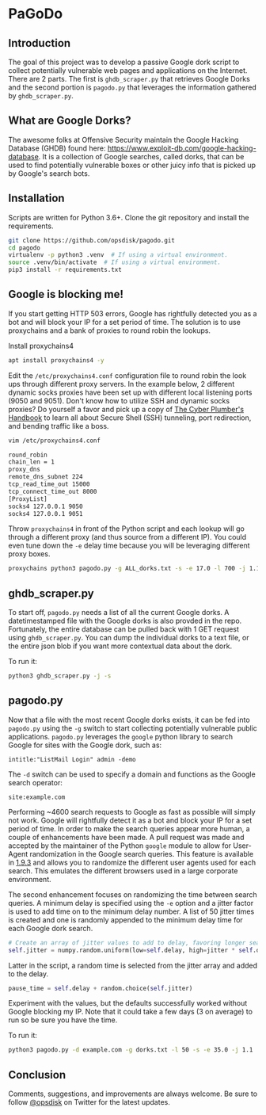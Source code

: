 # PaGoDo

## Introduction

The goal of this project was to develop a passive Google dork script to collect potentially vulnerable web pages and applications on the Internet.  There are 2 parts.  The first is `ghdb_scraper.py` that retrieves Google Dorks and the second portion is `pagodo.py` that leverages the information gathered by `ghdb_scraper.py`.

## What are Google Dorks?

The awesome folks at Offensive Security maintain the Google Hacking Database (GHDB) found here: <https://www.exploit-db.com/google-hacking-database>.  It is a collection of Google searches, called dorks, that can be used to find potentially vulnerable boxes or other juicy info that is picked up by Google's search bots.  

## Installation

Scripts are written for Python 3.6+.  Clone the git repository and install the requirements.

```bash
git clone https://github.com/opsdisk/pagodo.git
cd pagodo
virtualenv -p python3 .venv  # If using a virtual environment.
source .venv/bin/activate  # If using a virtual environment.
pip3 install -r requirements.txt
```

## Google is blocking me!

If you start getting HTTP 503 errors, Google has rightfully detected you as a bot and will block your IP for a set period of time.  The solution is to use proxychains and a bank of proxies to round robin the lookups.

Install proxychains4

```bash
apt install proxychains4 -y
```

Edit the `/etc/proxychains4.conf` configuration file to round robin the look ups through different proxy servers.  In the example below, 2 different dynamic socks proxies have been set up with different local listening ports (9050 and 9051).  Don't know how to utilize SSH and dynamic socks proxies?  Do yourself a favor and pick up a copy of [The Cyber Plumber's Handbook](https://cph.opsdisk.com) to learn all about Secure Shell (SSH) tunneling, port redirection, and bending traffic like a boss.

```bash
vim /etc/proxychains4.conf
```

```bash
round_robin
chain_len = 1
proxy_dns
remote_dns_subnet 224
tcp_read_time_out 15000
tcp_connect_time_out 8000
[ProxyList]
socks4 127.0.0.1 9050
socks4 127.0.0.1 9051
```

Throw `proxychains4` in front of the Python script and each lookup will go through a different proxy (and thus source from a different IP).  You could even tune down the `-e` delay time because you will be leveraging different proxy boxes.

```bash
proxychains python3 pagodo.py -g ALL_dorks.txt -s -e 17.0 -l 700 -j 1.1
```

## ghdb_scraper.py

To start off, `pagodo.py` needs a list of all the current Google dorks.  A datetimestamped file with the Google dorks is also provded in the repo.  Fortunately, the entire database can be pulled back with 1 GET request using `ghdb_scraper.py`.  You can dump the individual dorks to a text file, or the entire json blob if you want more contextual data about the dork.

To run it:

```bash
python3 ghdb_scraper.py -j -s
```

## pagodo.py

Now that a file with the most recent Google dorks exists, it can be fed into `pagodo.py` using the `-g` switch to start collecting potentially vulnerable public applications.  `pagodo.py` leverages the `google` python library to search Google for sites with the Google dork, such as:

    intitle:"ListMail Login" admin -demo

The `-d` switch can be used to specify a domain and functions as the Google search operator:

    site:example.com  

Performing ~4600 search requests to Google as fast as possible will simply not work.  Google will rightfully detect it as a bot and block your IP for a set period of time.  In order to make the search queries appear more human, a couple of enhancements have been made.  A pull request was made and accepted by the maintainer of the Python `google` module to allow for User-Agent randomization in the Google search queries.  This feature is available in [1.9.3](https://pypi.python.org/pypi/google) and allows you to randomize the different user agents used for each search.  This emulates the different browsers used in a large corporate environment.

The second enhancement focuses on randomizing the time between search queries.  A minimum delay is specified using the `-e` option and a jitter factor is used to add time on to the minimum delay number. A list of 50 jitter times is created and one is randomly appended to the minimum delay time for each Google dork search.

```python
# Create an array of jitter values to add to delay, favoring longer search times.
self.jitter = numpy.random.uniform(low=self.delay, high=jitter * self.delay, size=(50,))
```

Latter in the script, a random time is selected from the jitter array and added to the delay.

```python
pause_time = self.delay + random.choice(self.jitter)
```

Experiment with the values, but the defaults successfully worked without Google blocking my IP.  Note that it could take a few days (3 on average) to run so be sure you have the time.

To run it:

```bash
python3 pagodo.py -d example.com -g dorks.txt -l 50 -s -e 35.0 -j 1.1
```

## Conclusion

Comments, suggestions, and improvements are always welcome.  Be sure to follow [@opsdisk](https://twitter.com/opsdisk) on Twitter for the latest updates.
